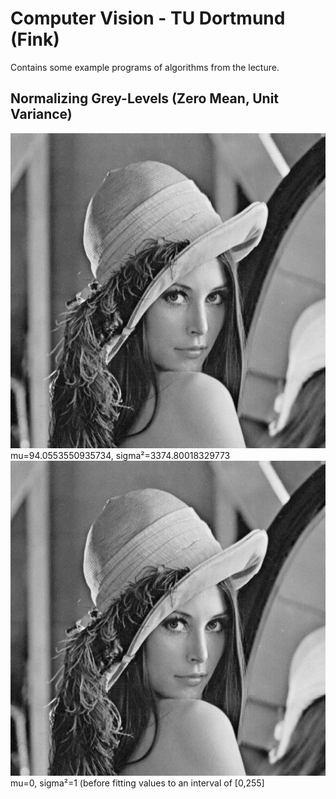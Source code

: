 # Computer Vision - TU Dortmund (Fink)
Contains some example programs of algorithms from the lecture.

## Normalizing Grey-Levels (Zero Mean, Unit Variance)
![Source image](https://raw.githubusercontent.com/JuliusJacobsohn/ComputerVision/master/NormalizationZeroMean/App_Data/targetNormalized.jpg)
mu=94.0553550935734, sigma²=3374.80018329773
![Normalized image](https://raw.githubusercontent.com/JuliusJacobsohn/ComputerVision/master/NormalizationZeroMean/App_Data/targetNormalized.jpg)
mu=0, sigma²=1 (before fitting values to an interval of [0,255]
